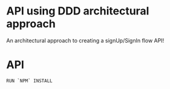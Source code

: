 # API using DDD architectural approach
An architectural approach to creating a signUp/SignIn flow API!
# API 
``RUN `NPM` INSTALL``

